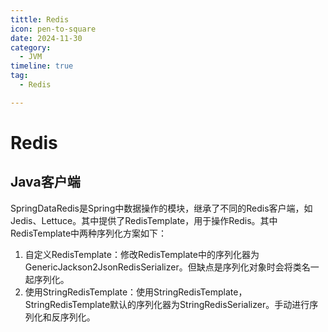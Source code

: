 ```yaml
---
tittle: Redis
icon: pen-to-square
date: 2024-11-30
category:
  - JVM
timeline: true 
tag:
  - Redis

---
```

# Redis
<!-- more -->  
## Java客户端  
SpringDataRedis是Spring中数据操作的模块，继承了不同的Redis客户端，如Jedis、Lettuce。其中提供了RedisTemplate，用于操作Redis。其中RedisTemplate中两种序列化方案如下：  

1. 自定义RedisTemplate：修改RedisTemplate中的序列化器为GenericJackson2JsonRedisSerializer。但缺点是序列化对象时会将类名一起序列化。  
2. 使用StringRedisTemplate：使用StringRedisTemplate，StringRedisTemplate默认的序列化器为StringRedisSerializer。手动进行序列化和反序列化。
